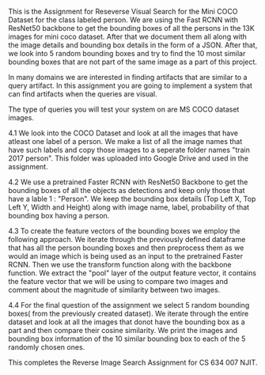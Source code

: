 This is the Assignment for Reseverse Visual Search for the Mini COCO Dataset for the class labeled person. We are using the Fast RCNN with ResNet50 backbone to get the bounding boxes of all the persons in the 13K images for mini coco dataset. After that we document them all along with the image details and bounding box details in the form of a JSON.
After that, we look into 5 random bounding boxes and try to find the 10 most similar bounding boxes that are not part of the same image as a part of this project.


In many domains we are interested in finding artifacts that are similar to a query artifact. In this assignment you are going to implement a system that can find artifacts when the queries are visual.

The type of queries you will test your system on are MS COCO dataset images.

4.1
We look into the COCO Dataset and look at all the images that have atleast one label of a person. We make a list of all the image names that have such labels and copy those images to a seperate folder names "train 2017 person". This folder was uploaded into Google Drive and used in the assignment.

4.2
We use a pretrained Faster RCNN with ResNet50 Backbone to get the bounding boxes of all the objects as detections and keep only those that have a lable 1 : "Person".
We keep the bounding box details (Top Left X, Top Left Y, Width and Height) along with image name, label, probability of that bounding box having a person.

4.3
To create the feature vectors of the bounding boxes we employ the following approach.
We iterate through the previously defined dataframe that has all the person bounding boxes and then preprocess them as we would an image which is being used as an input to the pretrained Faster RCNN. Then we use the transform function along with the backbone function. We extract the "pool" layer of the output feature vector, it contains the feature vector that we will be using to compare two images and comment about the magnitude of similarity between two images.

4.4
For the final question of the assignment we select 5 random bounding boxes( from the previously created dataset).
We iterate through the entire dataset and look at all the images that donot have the bounding box as a part and then compare their cosine similarity. We print the images and bounding box information of the 10 similar bounding box to each of the 5 randomly chosen ones.

This completes the Reverse Image Search Assignment for CS 634 007 NJIT.



